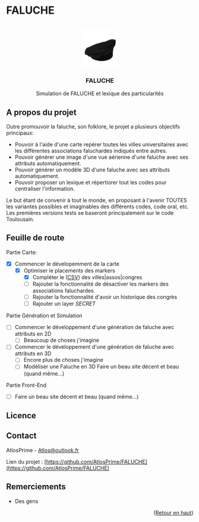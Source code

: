 # FALUCHE

<br/>
<div align="center">
  <a href="https://github.com/AtlosPrime/FALUCHE/faluche-stadium.png">
    <img src="faluche-stadium.png" alt="Logo" width="100" height="100">
  </a>
<h3 align="center">FALUCHE</h3>
  <p align="center">
    Simulation de FALUCHE et lexique des particularités
</div>

## A propos du projet

Outre promouvoir la faluche, son folklore, le projet a plusieurs objectifs principaux:

- Pouvoir à l'aide d'une carte repérer toutes les villes universitaires avec les différentes associations faluchardes indiqués entre autres.
- Pouvoir générer une image d'une vue aérienne d'une faluche avec ses attributs automatiquement.
- Pouvoir générer un modèle 3D d'une faluche avec ses attributs automatiquement.
- Pouvoir proposer un lexique et répertiorer tout les codes pour centraliser l'information.

Le but étant de convenir à tout le monde, en proposant à l'avenir TOUTES les variantes possibles et imaginables des différents codes, code oral, etc. Les premières versions tests se baseront principalement sur le code Toulousain.

## Feuille de route
Partie Carte:
- [X] Commencer le dévelopemment de la carte
	- [X] Optimiser le placements des markers 
		- [X] Compléter le ([CSV](https://github.com/AtlosPrime/FALUCHE/blob/main/data.csv)) des villes|assos|congres
		- [ ] Rajouter la fonctionnalité de désactiver les markers des associations faluchardes
		- [ ] Rajouter la fonctionnalité d'avoir un historique des congrès
		- [ ] Rajouter un layer *SECRET*

Partie Génération et Simulation

- [ ] Commencer le développement d'une génération de faluche avec attributs en 2D
	- [ ] Beaucoup de choses j'imagine 	
- [ ] Commencer le développement d'une génération de faluche avec attributs en 3D
	- [ ] Encore plus de choses j'imagine
	- [ ] Modéliser une Faluche en 3D  Faire un beau site décent et beau (quand même...)

Partie Front-End

- [ ] Faire un beau site décent et beau (quand même...)

## Licence

## Contact
AtlosPrime - Atlos@outlook.fr

Lien du projet : [https://github.com/AtlosPrime/FALUCHE](https://github.com/AtlosPrime/FALUCHE)

## Remerciements

* Des gens

<p align="right">(<a href="#readme-top">Retour en haut</a>)</p>
